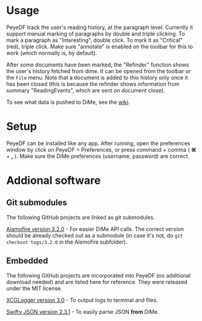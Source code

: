 # Usage

PeyeDF track the user's reading history, at the paragraph level. Currently it support manual marking of paragraphs by double and triple clicking. To mark a paragraph as "Interesting", double click. To mark it as "Critical" (red), triple click. Make sure "annotate" is enabled on the toolbar for this to work (which normally is, by default).

After some documents have been marked, the "Refinder" function shows the user's history fetched from dime. It can be opened from the toolbar or the `File` menu. Note that a document is added to this history only once it has been closed (this is because the refinder shows information from summary "ReadingEvents", which are sent on document close).

To see what data is pushed to DiMe, see the [wiki](https://github.com/HIIT/PeyeDF/wiki/Data-Format).

# Setup

PeyeDF can be installed like any app. After running, open the preferences window by click on PeyeDF > Preferences, or press command + comma ( **&#8984;** + **,** ). Make sure the DiMe preferences (username, password) are correct.

# Addional software

## Git submodules

The following GitHub projects are linked as git submodules.

[Alamofire version 3.2.0](https://github.com/Alamofire/Alamofire/releases/tag/3.2.0) - For easier DiMe API calls. The correct version should be already checked out as a submodule (in case it's not, do `git checkout tags/3.2.0` in the Alamofire subfolder).

## Embedded

The following GitHub projects are incorporated into PeyeDF (no additional download needed) and are listed here for reference. They were released under the MIT license.

[XCGLogger version 3.0](https://github.com/DaveWoodCom/XCGLogger/releases/tag/Version_3.0) - To output logs to terminal and files.

[Swifty JSON version 2.3.1](https://github.com/SwiftyJSON/SwiftyJSON/releases/tag/2.3.1) - To easily parse JSON **from** DiMe.
